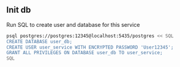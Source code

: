 

## Init db

Run SQL to create user and database for this service

```bash
psql postgres://postgres:12345@localhost:5435/postgres << SQL
CREATE DATABASE user_db;
CREATE USER user_service WITH ENCRYPTED PASSWORD 'User12345';
GRANT ALL PRIVILEGES ON DATABASE user_db TO user_service;
SQL
```